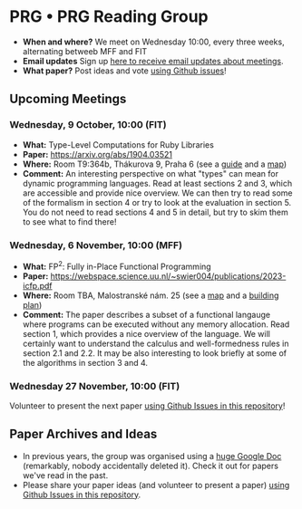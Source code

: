 # PRG • PRG Reading Group

- **When and where?** We meet on Wednesday 10:00, every three weeks, alternating betweeb MFF and FIT
- **Email updates** Sign up [here to receive email updates about meetings](https://forms.gle/ZBNJS5QdCa7CvAxV7).
- **What paper?** Post ideas and vote [using Github issues](https://github.com/prgprg-org/reading-group/issues)!
 
## Upcoming Meetings

### Wednesday, 9 October, 10:00 (FIT)

- **What:** Type-Level Computations for Ruby Libraries
- **Paper:** https://arxiv.org/abs/1904.03521
- **Where:** Room T9:364b, Thákurova 9, Praha 6 (see a [guide](https://help.fit.cvut.cz/rooms/index.html) and a [map](https://help.fit.cvut.cz/rooms/map.html#t9-3))
- **Comment:** An interesting perspective on what "types" can mean for dynamic programming languages.
  Read at least sections 2 and 3, which are accessible and provide nice overview. We can then try to
  read some of the formalism in section 4 or try to look at the evaluation in section 5. You do not
  need to read sections 4 and 5 in detail, but try to skim them to see what to find there!

### Wednesday, 6 November, 10:00 (MFF)

- **What:** FP<sup>2</sup>: Fully in-Place Functional Programming
- **Paper:** https://webspace.science.uu.nl/~swier004/publications/2023-icfp.pdf
- **Where:** Room TBA, Malostranské nám. 25 (see a [map](https://www.mff.cuni.cz/en/internal-affairs/buildings-and-campuses/mala-strana) and a [building plan](https://cs.mff.cuni.cz/cs/prakticke-informace/plan-budovy))
- **Comment:** The paper describes a subset of a functional langauge where programs can be executed without
  any memory allocation. Read section 1, which provides a nice overview of the language. We will certainly want
  to understand the calculus and well-formedness rules in section 2.1 and 2.2. It may be also interesting to look
  briefly at some of the algorithms in section 3 and 4. 

### Wednesday 27 November, 10:00 (FIT)
Volunteer to present the next paper  [using Github Issues in this repository](https://github.com/prgprg-org/reading-group/issues)!

## Paper Archives and Ideas

* In previous years, the group was organised using a [huge Google Doc](https://docs.google.com/document/d/1sz3G_62GRTERmxXcnczZqGLB1vT_W5dAUewKAMwpKT0/edit?usp=sharing) (remarkably, nobody accidentally deleted it). Check it out for papers we've read in the past.
* Please share your paper ideas (and volunteer to present a paper) [using Github Issues in this repository](https://github.com/prgprg-org/reading-group/issues).


